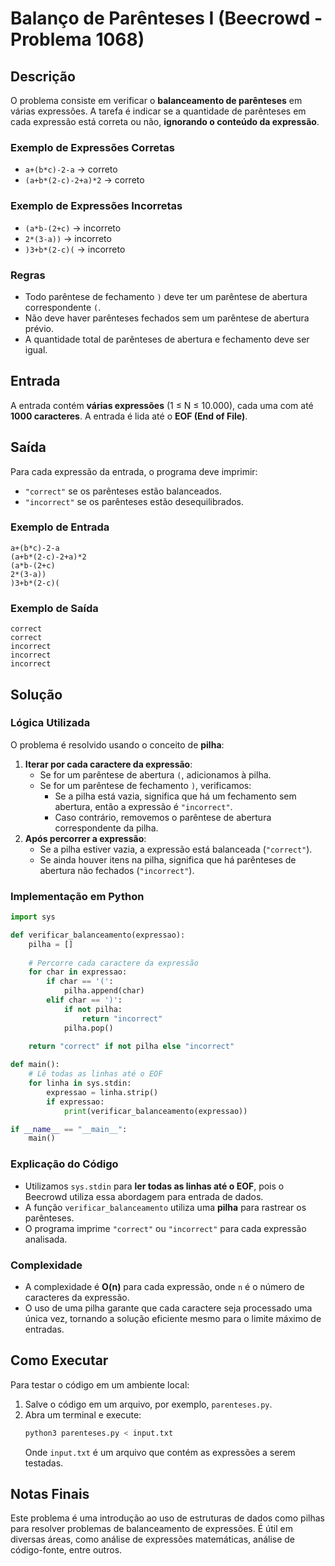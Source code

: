 # Balanço de Parênteses I (Beecrowd - Problema 1068)

## Descrição
O problema consiste em verificar o **balanceamento de parênteses** em várias expressões. A tarefa é indicar se a quantidade de parênteses em cada expressão está correta ou não, **ignorando o conteúdo da expressão**. 

### Exemplo de Expressões Corretas
- `a+(b*c)-2-a` → correto
- `(a+b*(2-c)-2+a)*2` → correto

### Exemplo de Expressões Incorretas
- `(a*b-(2+c)` → incorreto
- `2*(3-a))` → incorreto
- `)3+b*(2-c)(` → incorreto

### Regras
- Todo parêntese de fechamento `)` deve ter um parêntese de abertura correspondente `(`.
- Não deve haver parênteses fechados sem um parêntese de abertura prévio.
- A quantidade total de parênteses de abertura e fechamento deve ser igual.

## Entrada
A entrada contém **várias expressões** (1 ≤ N ≤ 10.000), cada uma com até **1000 caracteres**. A entrada é lida até o **EOF (End of File)**.

## Saída
Para cada expressão da entrada, o programa deve imprimir:
- `"correct"` se os parênteses estão balanceados.
- `"incorrect"` se os parênteses estão desequilibrados.

### Exemplo de Entrada
```
a+(b*c)-2-a 
(a+b*(2-c)-2+a)*2 
(a*b-(2+c) 
2*(3-a))  
)3+b*(2-c)(
```

### Exemplo de Saída
```
correct
correct
incorrect
incorrect
incorrect
```

## Solução

### Lógica Utilizada
O problema é resolvido usando o conceito de **pilha**:
1. **Iterar por cada caractere da expressão**:
   - Se for um parêntese de abertura `(`, adicionamos à pilha.
   - Se for um parêntese de fechamento `)`, verificamos:
     - Se a pilha está vazia, significa que há um fechamento sem abertura, então a expressão é `"incorrect"`.
     - Caso contrário, removemos o parêntese de abertura correspondente da pilha.
2. **Após percorrer a expressão**:
   - Se a pilha estiver vazia, a expressão está balanceada (`"correct"`).
   - Se ainda houver itens na pilha, significa que há parênteses de abertura não fechados (`"incorrect"`).

### Implementação em Python
```python
import sys

def verificar_balanceamento(expressao):
    pilha = []
    
    # Percorre cada caractere da expressão
    for char in expressao:
        if char == '(':
            pilha.append(char)
        elif char == ')':
            if not pilha:
                return "incorrect"
            pilha.pop()
    
    return "correct" if not pilha else "incorrect"

def main():
    # Lê todas as linhas até o EOF
    for linha in sys.stdin:
        expressao = linha.strip()
        if expressao:
            print(verificar_balanceamento(expressao))

if __name__ == "__main__":
    main()
```

### Explicação do Código
- Utilizamos `sys.stdin` para **ler todas as linhas até o EOF**, pois o Beecrowd utiliza essa abordagem para entrada de dados.
- A função `verificar_balanceamento` utiliza uma **pilha** para rastrear os parênteses.
- O programa imprime `"correct"` ou `"incorrect"` para cada expressão analisada.

### Complexidade
- A complexidade é **O(n)** para cada expressão, onde `n` é o número de caracteres da expressão.
- O uso de uma pilha garante que cada caractere seja processado uma única vez, tornando a solução eficiente mesmo para o limite máximo de entradas.

## Como Executar
Para testar o código em um ambiente local:
1. Salve o código em um arquivo, por exemplo, `parenteses.py`.
2. Abra um terminal e execute:
   ```bash
   python3 parenteses.py < input.txt
   ```
   Onde `input.txt` é um arquivo que contém as expressões a serem testadas.

## Notas Finais
Este problema é uma introdução ao uso de estruturas de dados como pilhas para resolver problemas de balanceamento de expressões. É útil em diversas áreas, como análise de expressões matemáticas, análise de código-fonte, entre outros.
